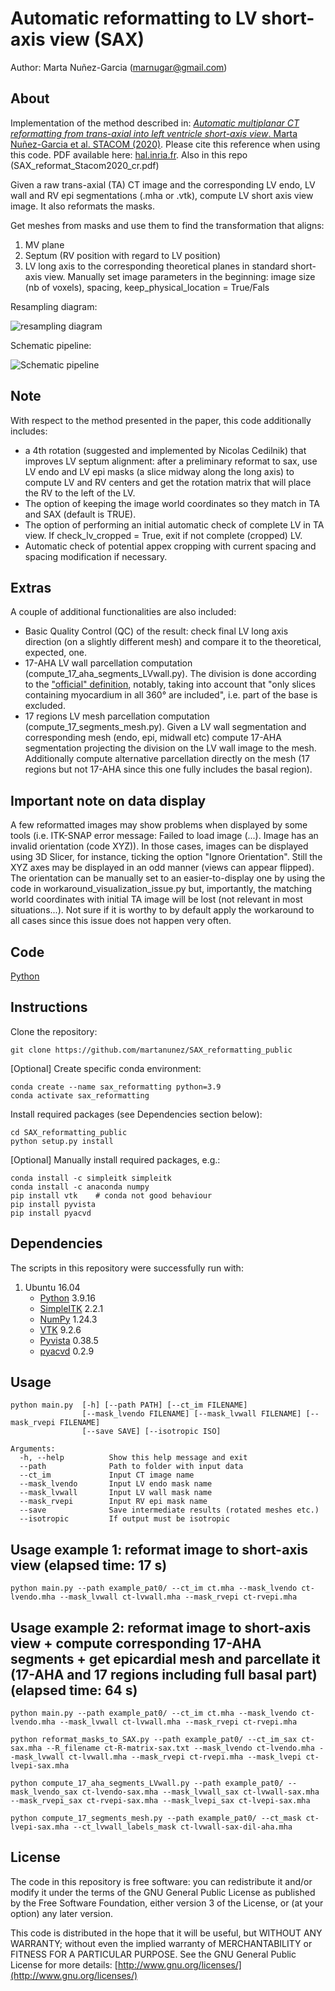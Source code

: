 # Automatic reformatting to LV short-axis view (SAX)
Author: Marta Nuñez-Garcia (marnugar@gmail.com)

## About
Implementation of the method described in:
[*Automatic multiplanar CT reformatting from trans-axial into left ventricle short-axis view*. Marta Nuñez-Garcia et al. STACOM (2020)](https://link.springer.com/chapter/10.1007/978-3-030-68107-4_2). Please cite this reference when using this code. PDF available here: [hal.inria.fr](https://www.google.com/url?sa=t&rct=j&q=&esrc=s&source=web&cd=&cad=rja&uact=8&ved=2ahUKEwjM2O2xqaz1AhUP2BQKHR95AyIQFnoECAsQAQ&url=https%3A%2F%2Fhal.inria.fr%2Fhal-02961500%2Fdocument&usg=AOvVaw2t4ZjZm5ZgfdZa1cxhlp8w). Also in this repo (SAX_reformat_Stacom2020_cr.pdf)

Given a raw trans-axial (TA) CT image and the corresponding LV endo, LV wall and RV epi segmentations (.mha or .vtk), compute LV short axis view image. It also reformats the masks.

Get meshes from masks and use them to find the transformation that aligns:
  1. MV plane
  2. Septum (RV position with regard to LV position)
  3. LV long axis
to the corresponding theoretical planes in standard short-axis view.
Manually set image parameters in the beginning: image size (nb of voxels), spacing, keep_physical_location = True/Fals

Resampling diagram:

![resampling diagram](https://github.com/martanunez/SAX_reformatting/blob/main/diagram_resampling.png)

Schematic pipeline:

![Schematic pipeline](https://github.com/martanunez/SAX_reformatting/blob/main/schematic_pipeline.png)

## Note
With respect to the method presented in the paper, this code additionally includes:
  - a 4th rotation (suggested and implemented by Nicolas Cedilnik) that improves LV septum alignment: after a  preliminary reformat to sax, use LV endo and LV epi masks (a slice midway along the long axis) to compute LV and RV centers and get the rotation matrix that will place the RV to the left of the LV.
  - The option of keeping the image world coordinates so they match in TA and SAX (default is TRUE).
  - The option of performing an initial automatic check of complete LV in TA view. If check_lv_cropped = True, exit if not complete (cropped) LV. 
  - Automatic check of potential appex cropping with current spacing and spacing modification if necessary.

## Extras
A couple of additional functionalities are also included:
- Basic Quality Control (QC) of the result: check final LV long axis direction (on a slightly different mesh) and compare it to the theoretical, expected, one.
- 17-AHA LV wall parcellation computation (compute_17_aha_segments_LVwall.py). The division is done according to the ["official" definition](https://www.pmod.com/files/download/v34/doc/pcardp/3615.htm), notably, taking into account that "only slices containing myocardium in all 360° are included", i.e. part of the base is excluded.  
- 17 regions LV mesh parcellation computation (compute_17_segments_mesh.py). Given a LV wall segmentation and corresponding mesh (endo, epi, midwall etc) compute 17-AHA segmentation projecting the division on the LV wall image to the mesh. Additionally compute alternative parcellation directly on the mesh (17 regions but not 17-AHA since this one fully includes the basal region).

## Important note on data display
A few reformatted images may show problems when displayed by some tools (i.e. ITK-SNAP error message: Failed to load image (...). Image has an invalid orientation (code XYZ)).
In those cases, images can be displayed using 3D Slicer, for instance, ticking the option "Ignore Orientation". Still the XYZ axes may be displayed in an odd manner (views can appear flipped). The orientation can be manually set to an easier-to-display one by using the code in workaround_visualization_issue.py but, importantly, the matching world coordinates with initial TA image will be lost (not relevant in most situations...).
Not sure if it is worthy to by default apply the workaround to all cases since this issue does not happen very often.



## Code
[Python](https://www.python.org/)


## Instructions
Clone the repository:
```
git clone https://github.com/martanunez/SAX_reformatting_public
```
[Optional] Create specific conda environment:
```
conda create --name sax_reformatting python=3.9
conda activate sax_reformatting
```
Install required packages (see Dependencies section below):
```
cd SAX_reformatting_public
python setup.py install
```
[Optional] Manually install required packages, e.g.:

```
conda install -c simpleitk simpleitk
conda install -c anaconda numpy
pip install vtk    # conda not good behaviour
pip install pyvista
pip install pyacvd
```

## Dependencies
The scripts in this repository were successfully run with:
1. Ubuntu 16.04
    - [Python](https://www.python.org/) 3.9.16
    - [SimpleITK](https://simpleitk.readthedocs.io/en/master/) 2.2.1
    - [NumPy](https://numpy.org/) 1.24.3
    - [VTK](https://vtk.org/) 9.2.6
    - [Pyvista](https://docs.pyvista.org/version/stable/) 0.38.5
    - [pyacvd](https://pypi.org/project/pyacvd/) 0.2.9



## Usage
```
python main.py  [-h] [--path PATH] [--ct_im FILENAME] 
                [--mask_lvendo FILENAME] [--mask_lvwall FILENAME] [--mask_rvepi FILENAME] 
                [--save SAVE] [--isotropic ISO]

Arguments:
  -h, --help          Show this help message and exit
  --path              Path to folder with input data
  --ct_im             Input CT image name
  --mask_lvendo       Input LV endo mask name
  --mask_lvwall       Input LV wall mask name
  --mask_rvepi        Input RV epi mask name
  --save              Save intermediate results (rotated meshes etc.)
  --isotropic         If output must be isotropic
```

## Usage example 1: reformat image to short-axis view (elapsed time: 17 s)
```
python main.py --path example_pat0/ --ct_im ct.mha --mask_lvendo ct-lvendo.mha --mask_lvwall ct-lvwall.mha --mask_rvepi ct-rvepi.mha
```

## Usage example 2: reformat image to short-axis view + compute corresponding 17-AHA segments + get epicardial mesh and parcellate it (17-AHA and 17 regions including full basal part)(elapsed time: 64 s)
```
python main.py --path example_pat0/ --ct_im ct.mha --mask_lvendo ct-lvendo.mha --mask_lvwall ct-lvwall.mha --mask_rvepi ct-rvepi.mha

python reformat_masks_to_SAX.py --path example_pat0/ --ct_im_sax ct-sax.mha --R_filename ct-R-matrix-sax.txt --mask_lvendo ct-lvendo.mha --mask_lvwall ct-lvwall.mha --mask_rvepi ct-rvepi.mha --mask_lvepi ct-lvepi-sax.mha

python compute_17_aha_segments_LVwall.py --path example_pat0/ --mask_lvendo_sax ct-lvendo-sax.mha --mask_lvwall_sax ct-lvwall-sax.mha --mask_rvepi_sax ct-rvepi-sax.mha --mask_lvepi_sax ct-lvepi-sax.mha

python compute_17_segments_mesh.py --path example_pat0/ --ct_mask ct-lvepi-sax.mha --ct_lvwall_labels_mask ct-lvwall-sax-dil-aha.mha

```

## License
The code in this repository is free software: you can redistribute it and/or modify it under the terms of the GNU General Public License as published by the Free Software Foundation, either version 3 of the License, or (at your option) any later version.

This code is distributed in the hope that it will be useful, but WITHOUT ANY WARRANTY; without even the implied warranty of MERCHANTABILITY or FITNESS FOR A PARTICULAR PURPOSE. See the GNU General Public License for more details: [http://www.gnu.org/licenses/](http://www.gnu.org/licenses/)
